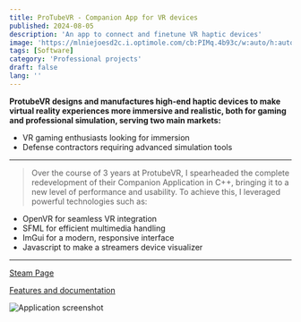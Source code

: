 ```yaml
---
title: ProTubeVR - Companion App for VR devices
published: 2024-08-05
description: 'An app to connect and finetune VR haptic devices'
image: 'https://mlniejoesd2c.i.optimole.com/cb:PIMq.4b93c/w:auto/h:auto/q:mauto/https://defense.protubevr.com/wp-content/uploads/2022/10/protubevr-army-training-three-soldiers-moving-as-one-covering-each-angle-in-reality-and-in-vr-simulation.jpg'
tags: [Software]
category: 'Professional projects'
draft: false 
lang: ''
---
```

**ProtubeVR designs and manufactures high-end haptic devices to make virtual reality experiences more immersive and realistic, both for gaming and professional simulation, serving two main markets:**

- VR gaming enthusiasts looking for immersion
- Defense contractors requiring advanced simulation tools

---

> Over the course of 3 years at ProtubeVR, I spearheaded the complete redevelopment of their Companion Application in C++, bringing it to a new level of performance and usability.
> To achieve this, I leveraged powerful technologies such as:

- OpenVR for seamless VR integration
- SFML for efficient multimedia handling
- ImGui for a modern, responsive interface
- Javascript to make a streamers device visualizer

---

[Steam Page](https://store.steampowered.com/app/2649770/ProTubeVR_CompanionApp/)

[Features and documentation](https://www.protubevr.com/en/content/88-companion-app-for-haptic-accessories)

![Application screenshot](https://www.protubevr.com/img/cms/Product%20Guide/Companion%20App%20EN/protubevr-companion-app-EN-01-general-preview-2024-10-16.PNG)
